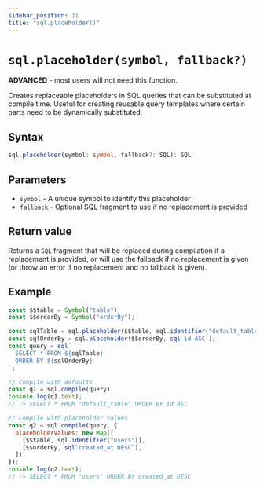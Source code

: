 ```yaml
---
sidebar_position: 11
title: "sql.placeholder()"
---
```


# `sql.placeholder(symbol, fallback?)`

**ADVANCED** - most users will not need this function.

Creates replaceable placeholders in SQL queries that can be substituted at
compile time. Useful for creating reusable query templates where certain parts
need to be dynamically substituted.

## Syntax

```ts
sql.placeholder(symbol: symbol, fallback?: SQL): SQL
```

## Parameters

- `symbol` - A unique symbol to identify this placeholder
- `fallback` - Optional SQL fragment to use if no replacement is provided

## Return value

Returns a `SQL` fragment that will be replaced during compilation if a
replacement is provided, or will use the fallback if no replacement is given (or
throw an error if no replacement and no fallback is given).

## Example

```js
const $$table = Symbol("table");
const $$orderBy = Symbol("orderBy");

const sqlTable = sql.placeholder($$table, sql.identifier("default_table"));
const sqlOrderBy = sql.placeholder($$orderBy, sql`id ASC`);
const query = sql`
  SELECT * FROM ${sqlTable}
  ORDER BY ${sqlOrderBy}
`;

// Compile with defaults
const q1 = sql.compile(query);
console.log(q1.text);
// -> SELECT * FROM "default_table" ORDER BY id ASC

// Compile with placeholder values
const q2 = sql.compile(query, {
  placeholderValues: new Map([
    [$$table, sql.identifier("users")],
    [$$orderBy, sql`created_at DESC`],
  ]),
});
console.log(q2.text);
// -> SELECT * FROM "users" ORDER BY created_at DESC
```
